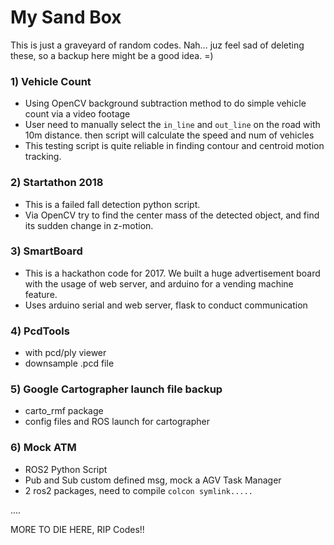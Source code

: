 # My Sand Box
This is just a graveyard of random codes. Nah... juz feel sad of deleting these, so a backup here might be a good idea. =)

### 1) Vehicle Count
- Using OpenCV background subtraction method to do simple vehicle count via a video footage
- User need to manually select the `in_line` and `out_line` on the road with 10m distance. then script will calculate the speed and num of vehicles
- This testing script is quite reliable in finding contour and centroid motion tracking.

### 2) Startathon 2018
- This is a failed fall detection python script. 
- Via OpenCV try to find the center mass of the detected object, and find its sudden change in z-motion.

### 3) SmartBoard
- This is a hackathon code for 2017. We built a huge advertisement board with the usage of web server, and arduino for a vending machine feature.
- Uses arduino serial and web server, flask to conduct communication

### 4) PcdTools
- with pcd/ply viewer
- downsample .pcd file

### 5) Google Cartographer launch file backup
- carto_rmf package
- config files and ROS launch for cartographer


### 6) Mock ATM
- ROS2 Python Script 
- Pub and Sub custom defined msg, mock a AGV Task Manager
- 2 ros2 packages, need to compile `colcon symlink.....`


....


MORE TO DIE HERE, RIP Codes!!
